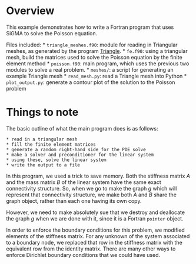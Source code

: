 Overview
========

This example demonstrates how to write a Fortran program that uses SiGMA to solve the Poisson equation.

Files included:
    * `triangle_meshes.f90`: module for reading in Triangular meshes, as generated by the program [Triangle](http://www.cs.cmu.edu/~quake/triangle.html).
    * `fe.f90`: using a triangular mesh, build the matrices used to solve the Poisson equation by the finite element method
    * `poisson.f90`: main program, which uses the previous two modules to solve a real problem.
    * `meshes/`: a script for generating an example Triangle mesh
    * `read_mesh.py`: read a Triangle mesh into Python
    * `plot_output.py`: generate a contour plot of the solution to the Poisson problem


Things to note
==============

The basic outline of what the main program does is as follows:

    * read in a triangular mesh
    * fill the finite element matrices
    * generate a random right-hand side for the PDE solve
    * make a solver and preconditioner for the linear system
    * using these, solve the linear system
    * write the output to a file

In this program, we used a trick to save memory. Both the stiffness matrix *A* and the mass matrix *B* of the linear system have the same exact connectivity structure. So, when we go to make the graph *g* which will represent that connectivity structure, we make both *A* and *B* share the graph object, rather than each one having its own copy.

However, we need to make absolutely sue that we destroy and deallocate the graph *g* when we are done with it, since it is a Fortran `pointer` object.

In order to enforce the boundary conditions for this problem, we modified elements of the stiffness matrix. For any unknown of the system associated to a boundary node, we replaced that row in the stiffness matrix with the equivalent row from the identity matrix. There are many other ways to enforce Dirichlet boundary conditions that we could have used.
